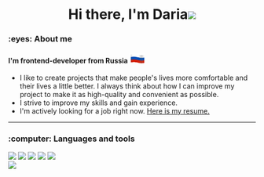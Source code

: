 <h1 align="center">Hi there, I'm Daria<img src="https://github.com/blackcater/blackcater/raw/main/images/Hi.gif" height="32"/></h1>
<h3>:eyes: About me</h3>
<h4 align="left">I'm frontend-developer from Russia <img src="https://github.com/ramach05/ramach05/blob/main/images/russian-flag.gif?raw=true"/ height="20"></h3>
<ul>
      <li>I like to create projects that make people's lives more comfortable and their lives a little better. I always think about how I can improve my project to make it as high-quality and convenient as possible.</li>
      <li>I strive to improve my skills and gain experience.</li>
      <li>I'm actively looking for a job right now. <a href="#000">Here is my resume.<a></li>
</ul>
<hr>
<h3>:computer: Languages and tools</h3> 
<div align="left"><img src="https://images.icon-icons.com/2107/PNG/512/file_type_html_icon_130541.png"/ height="40">  <img src="https://images.icon-icons.com/2107/PNG/512/file_type_css_icon_130661.png"/ height="40">  <img src="https://images.icon-icons.com/2108/PNG/512/javascript_icon_130900.png" height="40">  <img src="https://images.icon-icons.com/2429/PNG/512/figma_logo_icon_147289.png" height="40"/>  <img src="https://cdn.brandfetch.io/idqeSF6CKl/theme/dark/logo.svg?c=1dxbfHSJFAPEGdCLU4o5B" height="40"> </div>
<img src="https://github-readme-stats.vercel.app/api/top-langs/?username=DARRR1NG&layout=compact"/>


